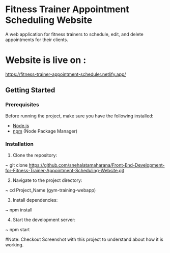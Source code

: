 # Fitness Trainer Appointment Scheduling Website

A web application for fitness trainers to schedule, edit, and delete appointments for their clients.

# Website is live on :
https://fitness-trainer-appointment-scheduler.netlify.app/

## Getting Started

### Prerequisites

Before running the project, make sure you have the following installed:

- [Node.js](https://nodejs.org/)
- [npm](https://www.npmjs.com/) (Node Package Manager)

### Installation

1. Clone the repository:

~ git clone https://github.com/snehalatamaharana/Front-End-Development-for-Fitness-Trainer-Appointment-Scheduling-Website.git

2. Navigate to the project directory:

~ cd Project_Name (gym-training-webapp)

3. Install dependencies:

~ npm install

4. Start the development server:

~ npm start

#Note: Checkout Screenshot with this project to understand about how it is working.
